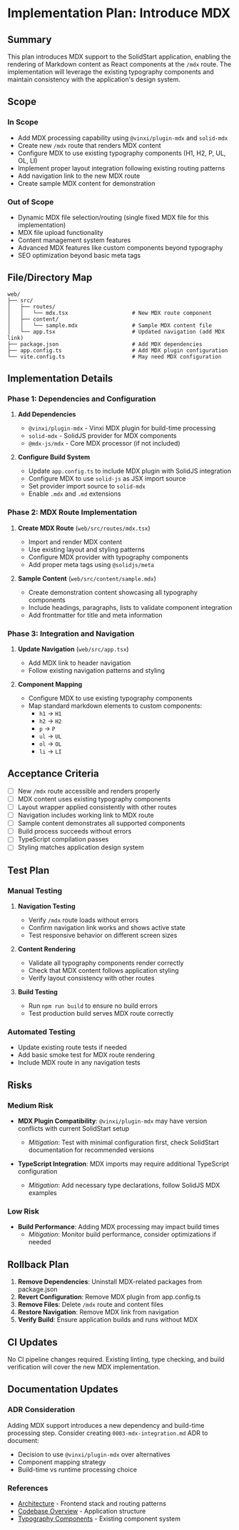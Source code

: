 # Implementation Plan: Introduce MDX

## Summary

This plan introduces MDX support to the SolidStart application, enabling the rendering of Markdown content as React components at the `/mdx` route. The implementation will leverage the existing typography components and maintain consistency with the application's design system.

## Scope

### In Scope
- Add MDX processing capability using `@vinxi/plugin-mdx` and `solid-mdx`
- Create new `/mdx` route that renders MDX content
- Configure MDX to use existing typography components (H1, H2, P, UL, OL, LI)
- Implement proper layout integration following existing routing patterns
- Add navigation link to the new MDX route
- Create sample MDX content for demonstration

### Out of Scope
- Dynamic MDX file selection/routing (single fixed MDX file for this implementation)
- MDX file upload functionality
- Content management system features
- Advanced MDX features like custom components beyond typography
- SEO optimization beyond basic meta tags

## File/Directory Map

```
web/
├── src/
│   ├── routes/
│   │   └── mdx.tsx                    # New MDX route component
│   ├── content/
│   │   └── sample.mdx                 # Sample MDX content file
│   └── app.tsx                        # Updated navigation (add MDX link)
├── package.json                       # Add MDX dependencies
├── app.config.ts                      # Add MDX plugin configuration
└── vite.config.ts                     # May need MDX configuration
```

## Implementation Details

### Phase 1: Dependencies and Configuration
1. **Add Dependencies**
   - `@vinxi/plugin-mdx` - Vinxi MDX plugin for build-time processing
   - `solid-mdx` - SolidJS provider for MDX components
   - `@mdx-js/mdx` - Core MDX processor (if not included)

2. **Configure Build System**
   - Update `app.config.ts` to include MDX plugin with SolidJS integration
   - Configure MDX to use `solid-js` as JSX import source
   - Set provider import source to `solid-mdx`
   - Enable `.mdx` and `.md` extensions

### Phase 2: MDX Route Implementation
1. **Create MDX Route** (`web/src/routes/mdx.tsx`)
   - Import and render MDX content
   - Use existing layout and styling patterns
   - Configure MDX provider with typography components
   - Add proper meta tags using `@solidjs/meta`

2. **Sample Content** (`web/src/content/sample.mdx`)
   - Create demonstration content showcasing all typography components
   - Include headings, paragraphs, lists to validate component integration
   - Add frontmatter for title and meta information

### Phase 3: Integration and Navigation
1. **Update Navigation** (`web/src/app.tsx`)
   - Add MDX link to header navigation
   - Follow existing navigation patterns and styling

2. **Component Mapping**
   - Configure MDX to use existing typography components
   - Map standard markdown elements to custom components:
     - `h1` → `H1`
     - `h2` → `H2` 
     - `p` → `P`
     - `ul` → `UL`
     - `ol` → `OL`
     - `li` → `LI`

## Acceptance Criteria

- [ ] New `/mdx` route accessible and renders properly
- [ ] MDX content uses existing typography components
- [ ] Layout wrapper applied consistently with other routes
- [ ] Navigation includes working link to MDX route
- [ ] Sample content demonstrates all supported components
- [ ] Build process succeeds without errors
- [ ] TypeScript compilation passes
- [ ] Styling matches application design system

## Test Plan

### Manual Testing
1. **Navigation Testing**
   - Verify `/mdx` route loads without errors
   - Confirm navigation link works and shows active state
   - Test responsive behavior on different screen sizes

2. **Content Rendering**
   - Validate all typography components render correctly
   - Check that MDX content follows application styling
   - Verify layout consistency with other routes

3. **Build Testing**
   - Run `npm run build` to ensure no build errors
   - Test production build serves MDX route correctly

### Automated Testing
- Update existing route tests if needed
- Add basic smoke test for MDX route rendering
- Include MDX route in any navigation tests

## Risks

### Medium Risk
- **MDX Plugin Compatibility**: `@vinxi/plugin-mdx` may have version conflicts with current SolidStart setup
  - *Mitigation*: Test with minimal configuration first, check SolidStart documentation for recommended versions

- **TypeScript Integration**: MDX imports may require additional TypeScript configuration
  - *Mitigation*: Add necessary type declarations, follow SolidJS MDX examples

### Low Risk
- **Build Performance**: Adding MDX processing may impact build times
  - *Mitigation*: Monitor build performance, consider optimizations if needed

## Rollback Plan

1. **Remove Dependencies**: Uninstall MDX-related packages from package.json
2. **Revert Configuration**: Remove MDX plugin from app.config.ts
3. **Remove Files**: Delete `/mdx` route and content files
4. **Restore Navigation**: Remove MDX link from navigation
5. **Verify Build**: Ensure application builds and runs without MDX

## CI Updates

No CI pipeline changes required. Existing linting, type checking, and build verification will cover the new MDX implementation.

## Documentation Updates

### ADR Consideration
Adding MDX support introduces a new dependency and build-time processing step. Consider creating `0003-mdx-integration.md` ADR to document:
- Decision to use `@vinxi/plugin-mdx` over alternatives
- Component mapping strategy
- Build-time vs runtime processing choice

### References
- [Architecture](../docs/ARCHITECTURE.md) - Frontend stack and routing patterns
- [Codebase Overview](../docs/CODEBASE_OVERVIEW.md) - Application structure
- [Typography Components](../web/src/components/typography/) - Existing component system